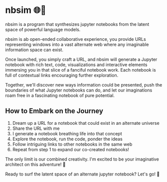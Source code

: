 # nbsim 🌐🤙

nbsim is a program that synthesizes jupyter notebooks from the latent space of powerful language models.

nbsim is ab open-ended collaborative experience, you provide URLs representing windows into a vast alternate web where any imaginable information space can exist. 

Once launched, you simply craft a URL, and nbsim will generate a Jupyter notebook with rich text, code, visualizations and interactive elements immersing you in that slice of a fanciful notebook work. Each notebook is full of contextual links encouraging further exploration.

Together, we'll discover new ways information could be presented, push the boundaries of what Jupyter notebooks can do, and let our imaginations roam free in a fascinating notebook of pure potential. 

## How to Embark on the Journey

1. Dream up a URL for a notebook that could exist in an alternate universe
2. Share the URL with me 
3. I generate a notebook breathing life into that concept
4. Explore the notebook, run the code, ponder the ideas
5. Follow intriguing links to other notebooks in the same web
6. Repeat from step 1 to expand our co-created notebooks!

The only limit is our combined creativity. I'm excited to be your imaginative architect on this adventure! 🤙

Ready to surf the latent space of an alternate jupyter notebook? Let's go! 🌊

